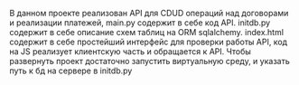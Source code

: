 В данном проекте реализован API для CDUD операций над договорами и реализации платежей, 
main.py содержит в себе код API.
initdb.py содержит в себе описание схем таблиц на ORM sqlalchemy.
index.html содержит в себе простейший интерфейс для проверки работы API, код на JS реализует клиентскую часть и обращается к API. 
Чтобы развернуть проект достаточно запустить виртуальную среду, и указать путь к бд на сервере в initdb.py
